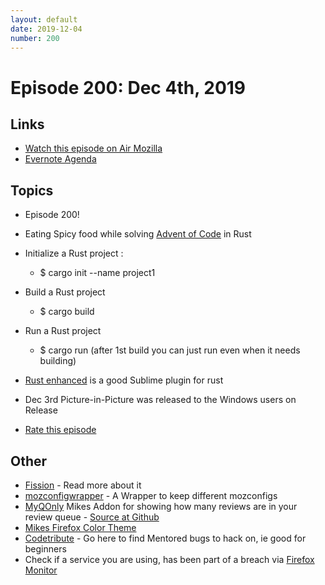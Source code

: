 ```yaml
---
layout: default
date: 2019-12-04
number: 200
---
```


# Episode 200: Dec 4th, 2019

## Links
* [Watch this episode on Air Mozilla](https://air.mozilla.org/event-redirect/351615/)
* [Evernote Agenda](https://www.evernote.com/shard/s434/client/snv?noteGuid=a04f0bf8-7312-467c-b9fe-f1420cdf9a3b&noteKey=5fd72b6c467050ad&sn=https%3A%2F%2Fwww.evernote.com%2Fshard%2Fs434%2Fsh%2Fa04f0bf8-7312-467c-b9fe-f1420cdf9a3b%2F5fd72b6c467050ad&title=December%2B4th%252C%2B2019%2B-%2BEpisode%2B200%2521)

## Topics
* Episode 200!
* Eating Spicy food while solving [Advent of Code](https://adventofcode.com/) in Rust
* Initialize a Rust project :
  - $ cargo init --name project1
* Build a Rust project
  - $ cargo build
* Run a Rust project
  - $ cargo run (after 1st build you can just run even when it needs building)
* [Rust enhanced](https://github.com/rust-lang/rust-enhanced) is a good Sublime plugin for rust
* Dec 3rd Picture-in-Picture was released to the Windows users on Release

* [Rate this episode](https://forms.gle/V19PHxThNm57MDoW7)

## Other
* [Fission](https://firefox-source-docs.mozilla.org/dom/dom/Fission.html) - Read more about it
* [mozconfigwrapper](https://github.com/ahal/mozconfigwrapper) - A Wrapper to keep different mozconfigs
* [MyQOnly](https://addons.mozilla.org/en-US/firefox/addon/myqonly/) Mikes Addon for showing how many reviews are in your review queue - [Source at Github](https://github.com/mikeconley/myqonly)
* [Mikes Firefox Color Theme](https://addons.mozilla.org/en-US/firefox/addon/electricbluegaloo/)
* [Codetribute](https://codetribute.mozilla.org/) - Go here to find Mentored bugs to hack on, ie good for beginners
* Check if a service you are using, has been part of a breach via [Firefox Monitor](https://monitor.firefox.com/breaches)
